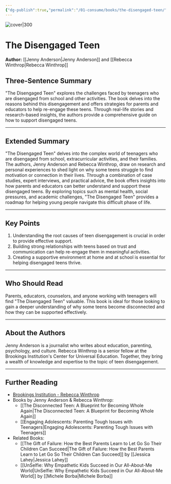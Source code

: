 ```yaml
---
{"dg-publish":true,"permalink":"/01-consume/books/the-disengaged-teen/","title":"The Disengaged Teen","tags":["adolescents","screentime","teens","parenting","disengagement"]}
---
```



![cover|300](https://m.media-amazon.com/images/I/611eVlc5e6L._SL1500_.jpg)


# The Disengaged Teen
**Author:** [[Jenny Anderson\|Jenny Anderson]] and [[Rebecca Winthrop\|Rebecca Winthrop]]

## Three-Sentence Summary
"The Disengaged Teen" explores the challenges faced by teenagers who are disengaged from school and other activities. The book delves into the reasons behind this disengagement and offers strategies for parents and educators to help re-engage these teens. Through real-life stories and research-based insights, the authors provide a comprehensive guide on how to support disengaged teens.

---

## Extended Summary
"The Disengaged Teen" delves into the complex world of teenagers who are disengaged from school, extracurricular activities, and their families. The authors, Jenny Anderson and Rebecca Winthrop, draw on research and personal experiences to shed light on why some teens struggle to find motivation or connection in their lives. Through a combination of case studies, expert interviews, and practical advice, the book offers insights into how parents and educators can better understand and support these disengaged teens. By exploring topics such as mental health, social pressures, and academic challenges, "The Disengaged Teen" provides a roadmap for helping young people navigate this difficult phase of life.

---

## Key Points
1. Understanding the root causes of teen disengagement is crucial in order to provide effective support.
2. Building strong relationships with teens based on trust and communication can help re-engage them in meaningful activities.
3. Creating a supportive environment at home and at school is essential for helping disengaged teens thrive.

---

## Who Should Read
Parents, educators, counselors, and anyone working with teenagers will find "The Disengaged Teen" valuable. This book is ideal for those looking to gain a deeper understanding of why some teens become disconnected and how they can be supported effectively.

---

## About the Authors
Jenny Anderson is a journalist who writes about education, parenting, psychology, and culture. Rebecca Winthrop is a senior fellow at the Brookings Institution's Center for Universal Education. Together, they bring a wealth of knowledge and expertise to the topic of teen disengagement.

---

## Further Reading
- [Brookings Institution - Rebecca Winthrop](https://www.brookings.edu/experts/rebecca-winthrop/)
- Books by Jenny Anderson & Rebecca Winthrop:
  - [[The Disconnected Teen: A Blueprint for Becoming Whole Again\|The Disconnected Teen: A Blueprint for Becoming Whole Again]]
  - [[Engaging Adolescents: Parenting Tough Issues with Teenagers\|Engaging Adolescents: Parenting Tough Issues with Teenagers]]
- Related Books:
  - [[The Gift of Failure: How the Best Parents Learn to Let Go So Their Children Can Succeed\|The Gift of Failure: How the Best Parents Learn to Let Go So Their Children Can Succeed]] by [[Jessica Lahey\|Jessica Lahey]]
  - [[UnSelfie: Why Empathetic Kids Succeed in Our All-About-Me World\|UnSelfie: Why Empathetic Kids Succeed in Our All-About-Me World]] by [[Michele Borba\|Michele Borba]]